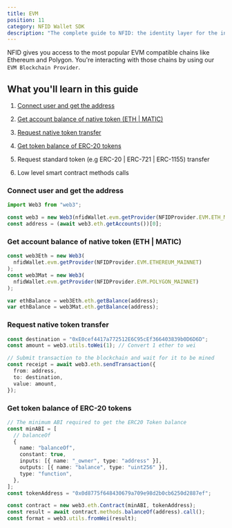 ```yaml
---
title: EVM
position: 11
category: NFID Wallet SDK
description: "The complete guide to NFID: the identity layer for the internet."
---
```


NFID gives you access to the most popular EVM compatible chains like Ethereum and Polygon. You're interacting with those chains by using our `EVM Blockchain Provider`.

## What you'll learn in this guide

1. [Connect user and get the address](/wallet/evm#connect-user-and-get-the-address)
2. [Get account balance of native token (ETH | MATIC)](/wallet/evm#get-account-balance-of-native-token-eth--matic)
3. [Request native token transfer](/wallet/evm#request-native-token-transfer)
4. [Get token balance of ERC-20 tokens](/wallet/evm#get-token-balance-of-erc-20-tokens)
5. Request standard token (e.g ERC-20 | ERC-721 | ERC-1155) transfer

6. Low level smart contract methods calls

### Connect user and get the address

```typescript
import Web3 from "web3";

const web3 = new Web3(nfidWallet.evm.getProvider(NFIDProvider.EVM.ETH_MAINNET));
const address = (await web3.eth.getAccounts())[0];
```

### Get account balance of native token (ETH | MATIC)

```typescript
const web3Eth = new Web3(
  nfidWallet.evm.getProvider(NFIDProvider.EVM.ETHEREUM_MAINNET)
);
const web3Mat = new Web3(
  nfidWallet.evm.getProvider(NFIDProvider.EVM.POLYGON_MAINNET)
);

var ethBalance = web3Eth.eth.getBalance(address);
var ethBalance = web3Mat.eth.getBalance(address);
```

### Request native token transfer

```typescript
const destination = "0xE0cef4417a772512E6C95cEf366403839b0D6D6D";
const amount = web3.utils.toWei(1); // Convert 1 ether to wei

// Submit transaction to the blockchain and wait for it to be mined
const receipt = await web3.eth.sendTransaction({
  from: address,
  to: destination,
  value: amount,
});
```

### Get token balance of ERC-20 tokens

```typescript
// The minimum ABI required to get the ERC20 Token balance
const minABI = [
  // balanceOf
  {
    name: "balanceOf",
    constant: true,
    inputs: [{ name: "_owner", type: "address" }],
    outputs: [{ name: "balance", type: "uint256" }],
    type: "function",
  },
];
const tokenAddress = "0x0d8775f648430679a709e98d2b0cb6250d2887ef";

const contract = new web3.eth.Contract(minABI, tokenAddress);
const result = await contract.methods.balanceOf(address).call();
const format = web3.utils.fromWei(result);
```
